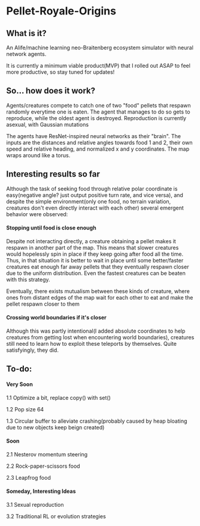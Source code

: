 # Pellet-Royale-Origins
## What is it?
An Alife/machine learning neo-Braitenberg ecosystem simulator with neural network agents. 

It is currently a minimum viable product(MVP) that I rolled out ASAP to feel more productive, so stay tuned for updates!

## So... how does it work?
Agents/creatures compete to catch one of two "food" pellets that respawn randomly everytime one is eaten. The agent that manages to do so gets to reproduce,
while the oldest agent is destroyed. Reproduction is currently asexual, with Gaussian mutations

The agents have ResNet-inspired neural networks as their "brain". The inputs are the distances and relative angles towards food 1 and 2, their own speed and relative heading, and normalized
x and y coordinates. The map wraps around like a torus.

## Interesting results so far
Although the task of seeking food through relative polar coordinate is easy(negative angle? just output positive turn rate, and vice versa), and despite the simple environment(only one food, no terrain variation, creatures don't even directly interact with each other) several emergent behavior were observed:

#### Stopping until food is close enough
Despite not interacting directly, a creature obtaining a pellet makes it respawn in another part of the map. This means that slower creatures would hopelessly spin in place if they keep going after food all the time. Thus, in that situation it is better to wait in place until some better/faster creatures eat enough far away pellets that they eventually respawn closer due to the uniform distribution. Even the fastest creatures can be beaten with this strategy.

Eventually, there exists mutualism between these kinds of creature, where ones from distant edges of the map wait for each other to eat and make the pellet respawn closer to them

#### Crossing world boundaries if it's closer
Although this was partly intentional(I added absolute coordinates to help creatures from getting lost when encountering world boundaries), creatures still need to learn how to exploit these teleports by themselves. Quite satisfyingly, they did.

## To-do:
#### Very Soon

  1.1 Optimize a bit, replace copy() with set()
  
  1.2 Pop size 64
  
  1.3 Circular buffer to alleviate crashing(probably caused by heap bloating due to new objects keep beign created)
  
#### Soon

  2.1 Nesterov momentum steering
  
  2.2 Rock-paper-scissors food
  
  2.3 Leapfrog food
  
  
#### Someday, Interesting Ideas

  3.1 Sexual reproduction
  
  3.2 Traditional RL or evolution strategies
